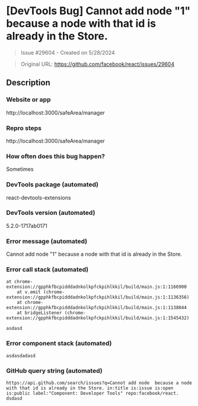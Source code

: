 # [DevTools Bug] Cannot add node "1" because a node with that id is already in the Store.

> Issue #29604 - Created on 5/28/2024

> Original URL: https://github.com/facebook/react/issues/29604

## Description

### Website or app

http://localhost:3000/safeArea/manager

### Repro steps

http://localhost:3000/safeArea/manager

### How often does this bug happen?

Sometimes

### DevTools package (automated)

react-devtools-extensions

### DevTools version (automated)

5.2.0-1717ab0171

### Error message (automated)

Cannot add node "1" because a node with that id is already in the Store.

### Error call stack (automated)

```text
at chrome-extension://gpphkfbcpidddadnkolkpfckpihlkkil/build/main.js:1:1166900
    at v.emit (chrome-extension://gpphkfbcpidddadnkolkpfckpihlkkil/build/main.js:1:1136356)
    at chrome-extension://gpphkfbcpidddadnkolkpfckpihlkkil/build/main.js:1:1138044
    at bridgeListener (chrome-extension://gpphkfbcpidddadnkolkpfckpihlkkil/build/main.js:1:1545432)

asdasd
```


### Error component stack (automated)

```text
asdasdadasd
```


### GitHub query string (automated)

```text
https://api.github.com/search/issues?q=Cannot add node  because a node with that id is already in the Store. in:title is:issue is:open is:public label:"Component: Developer Tools" repo:facebook/react. dsdasd
```

